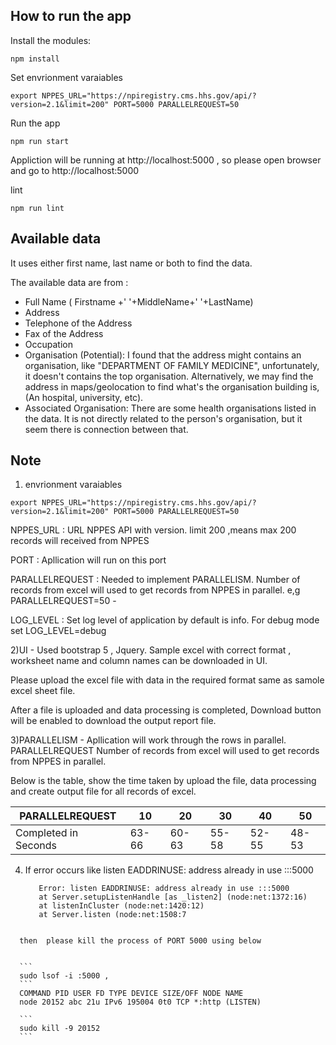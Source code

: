 ## How to run the app

Install the modules:

```
npm install
```

Set envrionment varaiables 

```
export NPPES_URL="https://npiregistry.cms.hhs.gov/api/?version=2.1&limit=200" PORT=5000 PARALLELREQUEST=50
```

Run the app  

```
npm run start
```

Appliction will be running at http://localhost:5000 , so please open browser and go to http://localhost:5000


lint 

```
npm run lint
```

## Available data

It uses either first name, last name or both to find the data.

The available data are from :

- Full Name ( Firstname +' '+MiddleName+' '+LastName)
- Address
- Telephone of the Address
- Fax of the Address
- Occupation
- Organisation (Potential): I found that the address might contains an organisation, like "DEPARTMENT OF FAMILY MEDICINE", unfortunately, it doesn't contains the top organisation. Alternatively, we may find the address in maps/geolocation to find what's the organisation building is, (An hospital, university, etc).
- Associated Organisation: There are some health organisations listed in the data. It is not directly related to the person's organisation, but it seem there is connection between that.

## Note

1) envrionment varaiables 

```
export NPPES_URL="https://npiregistry.cms.hhs.gov/api/?version=2.1&limit=200" PORT=5000 PARALLELREQUEST=50
```

NPPES_URL :  URL NPPES API with version. limit 200 ,means max 200 records will received from NPPES

PORT : Apllication will run on this port

PARALLELREQUEST : Needed to implement PARALLELISM. Number of records from excel will used to get records from NPPES in parallel. e,g PARALLELREQUEST=50 - 

LOG_LEVEL : Set log level  of application by default is info. For debug mode set LOG_LEVEL=debug

2)UI -  Used bootstrap 5 , Jquery. Sample excel with correct format , worksheet name and column names can be downloaded in UI. 

Please upload the excel file with data in the required format same as samole excel sheet file.

After a file is uploaded and data processing is completed, Download button will be enabled to download the output report file.

3)PARALLELISM -  Apllication will work through the rows in parallel. PARALLELREQUEST Number of records from excel will used to get records from NPPES in parallel.

Below is the table, show the time taken by upload the file, data processing and create output file for all records of excel.   

PARALLELREQUEST              | 10    | 20    | 30    | 40    | 50    | 
---                          | ---   | ---   | ---   | ---   | ---   |
Completed in Seconds         | 63-66 | 60-63 | 55-58 | 52-55 | 48-53 | 

4) If error occurs like listen EADDRINUSE: address already in use :::5000 

   ```
      Error: listen EADDRINUSE: address already in use :::5000
      at Server.setupListenHandle [as _listen2] (node:net:1372:16)
      at listenInCluster (node:net:1420:12)
      at Server.listen (node:net:1508:7 
  ```
 
    then  please kill the process of PORT 5000 using below 
    
    
    ```
    sudo lsof -i :5000 , 
    ```
    COMMAND PID USER FD TYPE DEVICE SIZE/OFF NODE NAME
    node 20152 abc 21u IPv6 195004 0t0 TCP *:http (LISTEN)
    
    ```
    sudo kill -9 20152
    ```

